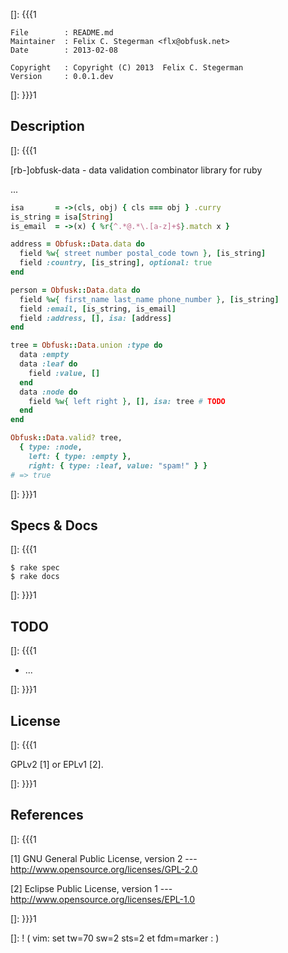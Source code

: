 []: {{{1

    File        : README.md
    Maintainer  : Felix C. Stegerman <flx@obfusk.net>
    Date        : 2013-02-08

    Copyright   : Copyright (C) 2013  Felix C. Stegerman
    Version     : 0.0.1.dev

[]: }}}1

## Description
[]: {{{1

  [rb-]obfusk-data - data validation combinator library for ruby

  ...

```ruby
isa       = ->(cls, obj) { cls === obj } .curry
is_string = isa[String]
is_email  = ->(x) { %r{^.*@.*\.[a-z]+$}.match x }

address = Obfusk::Data.data do
  field %w{ street number postal_code town }, [is_string]
  field :country, [is_string], optional: true
end

person = Obfusk::Data.data do
  field %w{ first_name last_name phone_number }, [is_string]
  field :email, [is_string, is_email]
  field :address, [], isa: [address]
end

tree = Obfusk::Data.union :type do
  data :empty
  data :leaf do
    field :value, []
  end
  data :node do
    field %w{ left right }, [], isa: tree # TODO
  end
end

Obfusk::Data.valid? tree,
  { type: :node,
    left: { type: :empty },
    right: { type: :leaf, value: "spam!" } }
# => true
```

[]: }}}1

## Specs & Docs
[]: {{{1

    $ rake spec
    $ rake docs

[]: }}}1

## TODO
[]: {{{1

  * ...

[]: }}}1

## License
[]: {{{1

  GPLv2 [1] or EPLv1 [2].

[]: }}}1

## References
[]: {{{1

  [1] GNU General Public License, version 2
  --- http://www.opensource.org/licenses/GPL-2.0

  [2] Eclipse Public License, version 1
  --- http://www.opensource.org/licenses/EPL-1.0

[]: }}}1

[]: ! ( vim: set tw=70 sw=2 sts=2 et fdm=marker : )
